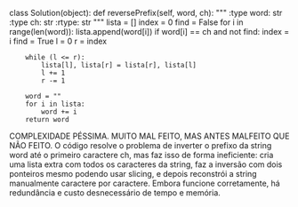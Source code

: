 class Solution(object):
    def reversePrefix(self, word, ch):
        """
        :type word: str
        :type ch: str
        :rtype: str
        """
        lista = []
        index = 0
        find = False
        for i in range(len(word)):
            lista.append(word[i])
            if word[i] == ch and not find:
                index = i
                find = True
        l = 0
        r = index

        while (l <= r):
            lista[l], lista[r] = lista[r], lista[l]
            l += 1
            r -= 1

        word = ""
        for i in lista:
            word += i
        return word               

COMPLEXIDADE PÉSSIMA. MUITO MAL FEITO, MAS ANTES MALFEITO QUE NÃO FEITO. O código resolve o problema de inverter o prefixo da string word até o primeiro caractere ch, mas faz isso de forma ineficiente: cria uma lista extra com todos os caracteres da string, faz a inversão com dois ponteiros mesmo podendo usar slicing, e depois reconstrói a string manualmente caractere por caractere. Embora funcione corretamente, há redundância e custo desnecessário de tempo e memória.